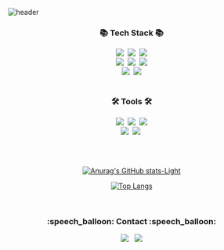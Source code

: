 ![header](https://capsule-render.vercel.app/api?type=waving&color=gradient&height=300&section=header&text=Yujin%20Jo%20/%20조%20유%20진%20&fontSize=50&fontAlignY=40&)

<!---
y2hscmtk/y2hscmtk is a ✨ special ✨ repository because its `README.md` (this file) appears on your GitHub profile.
You can click the Preview link to take a look at your changes.
--->

<!-- <div align=center>
	<img src="https://capsule-render.vercel.app/api?type=waving&color=auto&height=200&section=header&text=Yermi%20Github!&fontSize=90" />	
</div> -->
<div align=center>
	<h3>📚 Tech Stack 📚</h3>
	<img src="https://img.shields.io/badge/Python-3766AB?style=flat-square&logo=Python&logoColor=white" />&nbsp
	<img src="https://img.shields.io/badge/Java-007396?style=flat&logo=Conda-Forge&logoColor=white" />&nbsp
	<img src="https://img.shields.io/badge/JavaScript-F7DF1E?style=flat&logo=JavaScript&logoColor=white" /><br>
	<img src="https://img.shields.io/badge/Kotlin-7F52FF?style=flat-square&logo=Kotlin&logoColor=white" />&nbsp
	<img src="https://img.shields.io/badge/Swift-F05138?style=flat&logo=swift&logoColor=white">&nbsp
        <img src="https://img.shields.io/badge/React-61DAFB?style=flat-square&logo=React&logoColor=black"/><br>
        <img src="https://img.shields.io/badge/Android-3DDC84?style=flat-square&logo=android&logoColor=white"/>&nbsp
        <img src="https://img.shields.io/badge/IOS-000000?style=flat-square&logo=Ios&logoColor=white"/>

	
</div>
<div align="center">
	
<!-- 	<img src="https://img.shields.io/badge/jQuery-0769AD?style=flat&logo=jQuery&logoColor=white" /> -->
<!-- 	<br>
	<img src="https://img.shields.io/badge/Spring-6DB33F?style=flat&logo=Spring&logoColor=white" />
	<img src="https://img.shields.io/badge/Bootstrap-7952B3?style=flat&logo=Bootstrap&logoColor=white" />
	<img src="https://img.shields.io/badge/Selenium-43B02A?style=flat&logo=Selenium&logoColor=white" />
	<img src="https://img.shields.io/badge/Mybatis-000000?style=flat&logo=Fluentd&logoColor=white" /> -->
<!-- 	<br>
	<img src="https://img.shields.io/badge/Oracle%20SQL-F80000?style=flat&logo=Oracle&logoColor=white" />
	<img src="https://img.shields.io/badge/MySQL-4479A1?style=flat&logo=MySQL&logoColor=white" />
	<img src="https://img.shields.io/badge/MariaDB-003545?style=flat&logo=MariaDB&logoColor=white" />
	<img src="https://img.shields.io/badge/Linux-FCC624?style=flat&logo=Linux&logoColor=white" /> -->
</div>
<br>
<div align=center>
	<h3>🛠 Tools 🛠</h3>
</div>
<div align=center>
	<img src="https://img.shields.io/badge/Eclipse%20IDE-2C2255?style=flat&logo=EclipseIDE&logoColor=white" />&nbsp
	<img src="https://img.shields.io/badge/Visual%20Studio%20Code-007ACC?style=flat&logo=VisualStudioCode&logoColor=white" />&nbsp
	<img src="https://img.shields.io/badge/PyCharm-000000?style=flat-square&logo=PyCharm&logoColor=white"/><br>
  <img src="https://img.shields.io/badge/Xcode-147EFB?style=flat-square&logo=Xcode&logoColor=white"/>&nbsp
  <img src="https://img.shields.io/badge/Android Studio-3DDC84?style=flat-square&logo=Android Studio&logoColor=white"/>&nbsp

<br>

<br><br>
<div align="center">

[![Anurag's GitHub stats-Light](https://github-readme-stats.vercel.app/api?username=yuzzin0121\&show_icons=true\&theme=default&title_color=4BD0AB&icon_color=52B19A#gh-light-mode-only)](https://github.com/yuzzin0121)<br>

[![Top Langs](https://github-readme-stats.vercel.app/api/top-langs/?username=yuzzin0121&langs_count=5&layout=compact&theme=dark&hide=powershell,css,html,shell)](https://github.com/yuzzin0121/yuzzin0121)


</div>

<br>
<div align="center">
  <h3>:speech_balloon: Contact :speech_balloon:</h3>
  <a href="https://baboyuj.tistory.com/"><img src="https://img.shields.io/badge/Tistory-000000?style=flat-square&logo=Tistory&logoColor=white&link=https://kyumq.tistory.com/"/></a>&nbsp&nbsp
  <a href="mailto:ydbwlsjki60@gmail.com"><img src="https://img.shields.io/badge/Gmail-EA4335?style=flat-square&logo=Gmail&logoColor=white&link=mailto:ydbwlsjki60@gmail.com"/></a>
</div>

<br><br>
